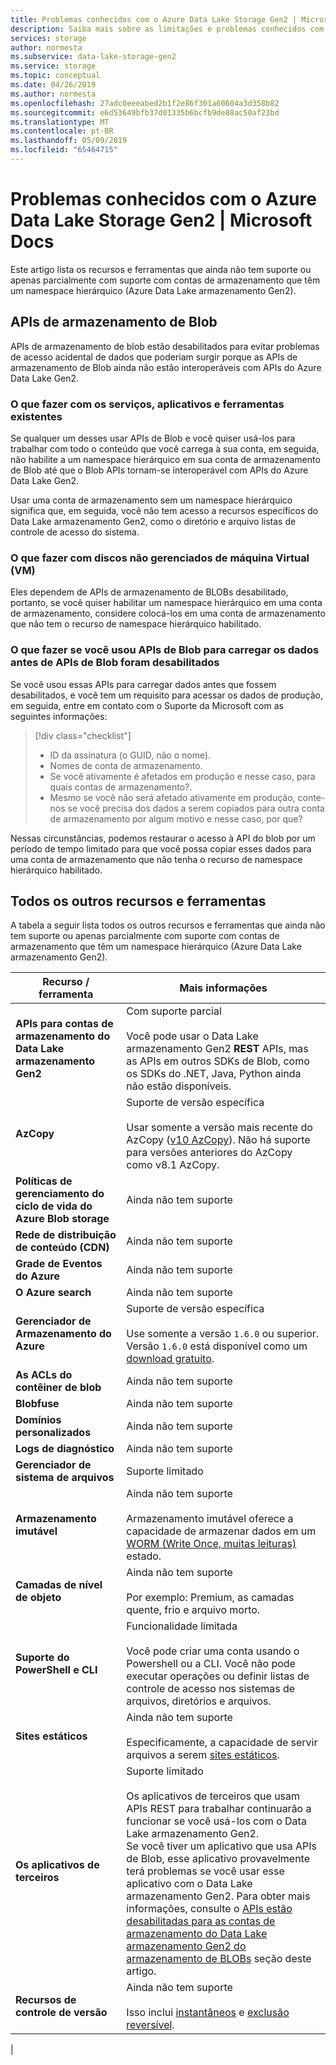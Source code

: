 ```yaml
---
title: Problemas conhecidos com o Azure Data Lake Storage Gen2 | Microsoft Docs
description: Saiba mais sobre as limitações e problemas conhecidos com o Azure Data Lake Storage Gen2
services: storage
author: normesta
ms.subservice: data-lake-storage-gen2
ms.service: storage
ms.topic: conceptual
ms.date: 04/26/2019
ms.author: normesta
ms.openlocfilehash: 27adc0eeeabed2b1f2e86f301a60604a3d358b82
ms.sourcegitcommit: e6d53649bfb37d01335b6bcfb9de88ac50af23bd
ms.translationtype: MT
ms.contentlocale: pt-BR
ms.lasthandoff: 05/09/2019
ms.locfileid: "65464715"
---
```

# <a name="known-issues-with-azure-data-lake-storage-gen2"></a>Problemas conhecidos com o Azure Data Lake Storage Gen2 | Microsoft Docs

Este artigo lista os recursos e ferramentas que ainda não tem suporte ou apenas parcialmente com suporte com contas de armazenamento que têm um namespace hierárquico (Azure Data Lake armazenamento Gen2).

<a id="blob-apis-disabled" />

## <a name="blob-storage-apis"></a>APIs de armazenamento de Blob

APIs de armazenamento de blob estão desabilitados para evitar problemas de acesso acidental de dados que poderiam surgir porque as APIs de armazenamento de Blob ainda não estão interoperáveis com APIs do Azure Data Lake Gen2.

### <a name="what-to-do-with-existing-tools-applications-and-services"></a>O que fazer com os serviços, aplicativos e ferramentas existentes

Se qualquer um desses usar APIs de Blob e você quiser usá-los para trabalhar com todo o conteúdo que você carrega à sua conta, em seguida, não habilite a um namespace hierárquico em sua conta de armazenamento de Blob até que o Blob APIs tornam-se interoperável com APIs do Azure Data Lake Gen2.

Usar uma conta de armazenamento sem um namespace hierárquico significa que, em seguida, você não tem acesso a recursos específicos do Data Lake armazenamento Gen2, como o diretório e arquivo listas de controle de acesso do sistema.

### <a name="what-to-do-with-unmanaged-virtual-machine-vm-disks"></a>O que fazer com discos não gerenciados de máquina Virtual (VM)

Eles dependem de APIs de armazenamento de BLOBs desabilitado, portanto, se você quiser habilitar um namespace hierárquico em uma conta de armazenamento, considere colocá-los em uma conta de armazenamento que não tem o recurso de namespace hierárquico habilitado.

### <a name="what-to-do-if-you-used-blob-apis-to-load-data-before-blob-apis-were-disabled"></a>O que fazer se você usou APIs de Blob para carregar os dados antes de APIs de Blob foram desabilitados

Se você usou essas APIs para carregar dados antes que fossem desabilitados, e você tem um requisito para acessar os dados de produção, em seguida, entre em contato com o Suporte da Microsoft com as seguintes informações:

> [!div class="checklist"]
> * ID da assinatura (o GUID, não o nome).
> * Nomes de conta de armazenamento.
> * Se você ativamente é afetados em produção e nesse caso, para quais contas de armazenamento?.
> * Mesmo se você não será afetado ativamente em produção, conte-nos se você precisa dos dados a serem copiados para outra conta de armazenamento por algum motivo e nesse caso, por que?

Nessas circunstâncias, podemos restaurar o acesso à API do blob por um período de tempo limitado para que você possa copiar esses dados para uma conta de armazenamento que não tenha o recurso de namespace hierárquico habilitado.

## <a name="all-other-features-and-tools"></a>Todos os outros recursos e ferramentas

A tabela a seguir lista todos os outros recursos e ferramentas que ainda não tem suporte ou apenas parcialmente com suporte com contas de armazenamento que têm um namespace hierárquico (Azure Data Lake armazenamento Gen2).

| Recurso / ferramenta    | Mais informações    |
|--------|-----------|
| **APIs para contas de armazenamento do Data Lake armazenamento Gen2** | Com suporte parcial <br><br>Você pode usar o Data Lake armazenamento Gen2 **REST** APIs, mas as APIs em outros SDKs de Blob, como os SDKs do .NET, Java, Python ainda não estão disponíveis.|
| **AzCopy** | Suporte de versão específica <br><br>Usar somente a versão mais recente do AzCopy ([v10 AzCopy](https://docs.microsoft.com/azure/storage/common/storage-use-azcopy-v10?toc=%2fazure%2fstorage%2ftables%2ftoc.json)). Não há suporte para versões anteriores do AzCopy como v8.1 AzCopy.|
| **Políticas de gerenciamento do ciclo de vida do Azure Blob storage** | Ainda não tem suporte |
| **Rede de distribuição de conteúdo (CDN)** | Ainda não tem suporte|
| **Grade de Eventos do Azure** | Ainda não tem suporte |
| **O Azure search** |Ainda não tem suporte|
| **Gerenciador de Armazenamento do Azure** | Suporte de versão específica <br><br>Use somente a versão `1.6.0` ou superior. <br>Versão `1.6.0` está disponível como um [download gratuito](https://azure.microsoft.com/features/storage-explorer/).|
| **As ACLs do contêiner de blob** |Ainda não tem suporte|
| **Blobfuse** |Ainda não tem suporte|
| **Domínios personalizados** |Ainda não tem suporte|
| **Logs de diagnóstico** |Ainda não tem suporte|
| **Gerenciador de sistema de arquivos** | Suporte limitado |
| **Armazenamento imutável** |Ainda não tem suporte <br><br>Armazenamento imutável oferece a capacidade de armazenar dados em um [WORM (Write Once, muitas leituras)](https://docs.microsoft.com/azure/storage/blobs/storage-blob-immutable-storage) estado.|
| **Camadas de nível de objeto** |Ainda não tem suporte <br><br>Por exemplo: Premium, as camadas quente, frio e arquivo morto.|
| **Suporte do PowerShell e CLI** | Funcionalidade limitada <br><br>Você pode criar uma conta usando o Powershell ou a CLI. Você não pode executar operações ou definir listas de controle de acesso nos sistemas de arquivos, diretórios e arquivos.|
| **Sites estáticos** |Ainda não tem suporte <br><br>Especificamente, a capacidade de servir arquivos a serem [sites estáticos](https://docs.microsoft.com/azure/storage/blobs/storage-blob-static-website).|
| **Os aplicativos de terceiros** | Suporte limitado <br><br>Os aplicativos de terceiros que usam APIs REST para trabalhar continuarão a funcionar se você usá-los com o Data Lake armazenamento Gen2. <br>Se você tiver um aplicativo que usa APIs de Blob, esse aplicativo provavelmente terá problemas se você usar esse aplicativo com o Data Lake armazenamento Gen2. Para obter mais informações, consulte o [APIs estão desabilitadas para as contas de armazenamento do Data Lake armazenamento Gen2 do armazenamento de BLOBs](#blob-apis-disabled) seção deste artigo.|
| **Recursos de controle de versão** |Ainda não tem suporte <br><br>Isso inclui [instantâneos](https://docs.microsoft.com/rest/api/storageservices/creating-a-snapshot-of-a-blob) e [exclusão reversível](https://docs.microsoft.com/azure/storage/blobs/storage-blob-soft-delete).|
|

